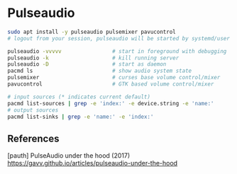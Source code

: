 # Pulseaudio

```bash
sudo apt install -y pulseaudio pulsemixer pavucontrol
# logout from your session, pulseaudio will be started by systemd/user
```

```bash
pulseaudio -vvvvv                # start in foreground with debugging
pulseaudio -k                    # kill running server
pulseaudio -D                    # start as daemon
pacmd ls                         # show audio system state
pulsemixer                       # curses base volume control/mixer
pavucontrol                      # GTK based volume control/mixer
```

```bash
# input sources (* indicates current default)
pacmd list-sources | grep -e 'index:' -e device.string -e 'name:'
# output sources
pacmd list-sinks | grep -e 'name:' -e 'index:'
```

## References

[pauth] PulseAudio under the hood (2017)  
<https://gavv.github.io/articles/pulseaudio-under-the-hood>
